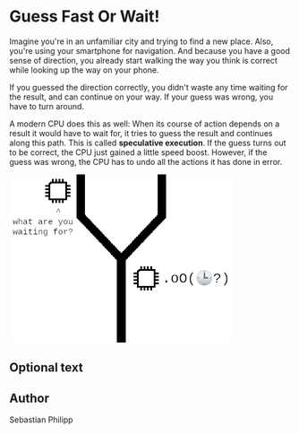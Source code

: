 <!-- BEGIN TITLE -->
# Guess Fast Or Wait!
<!-- END TITLE -->

<!-- BEGIN BODY -->
Imagine you're in an unfamiliar city and trying to find a new place.
Also, you're using your smartphone for navigation.  And because you
have a good sense of direction, you already start walking the way you
think is correct while looking up the way on your phone.

If you guessed the direction correctly, you didn't waste any time
waiting for the result, and can continue on your way.  If your guess
was wrong, you have to turn around.

A modern CPU does this as well: When its course of action depends on a
result it would have to wait for, it tries to guess the result and
continues along this path.  This is called **speculative execution**.
If the guess turns out to be correct, the CPU just gained a little
speed boost.  However, if the guess was wrong, the CPU has to undo all
the actions it has done in error.
<!-- END BODY -->


![Image title](../images/image-110-guess-fast-or-wait.png)


## Optional text
<!-- BEGIN OPTIONAL -->
<!-- END OPTIONAL -->



## Author
<!-- BEGIN AUTHOR -->
Sebastian Philipp
<!-- END AUTHOR -->
